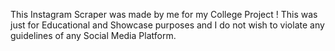 This Instagram Scraper was made by me for my College Project ! 
This was just for Educational and Showcase purposes and I do not wish to violate any guidelines of any Social Media Platform.
